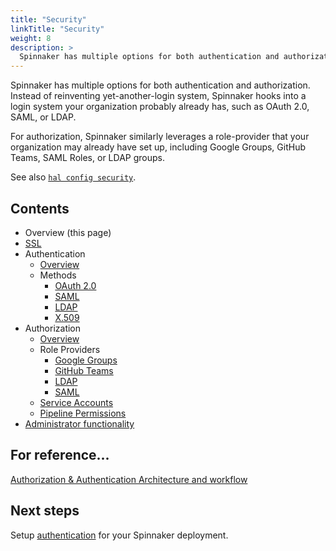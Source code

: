 ```yaml
---
title: "Security"
linkTitle: "Security"
weight: 8
description: >
  Spinnaker has multiple options for both authentication and authorization
---
```


Spinnaker has multiple options for both authentication and authorization. Instead of reinventing
yet-another-login system, Spinnaker hooks into a login system your organization probably already
has, such as OAuth 2.0, SAML, or LDAP.

For authorization, Spinnaker similarly leverages a role-provider that your organization may already
have set up, including Google Groups, GitHub Teams, SAML Roles, or LDAP groups.  

See also [`hal config security`](/reference/halyard/commands/#hal-config-security).

## Contents

* Overview (this page)
* [SSL](./ssl)
* Authentication
  * [Overview](./authentication/)
  * Methods
    * [OAuth 2.0](./authentication/oauth/)
    * [SAML](./authentication/saml/)
    * [LDAP](./authentication/ldap/)
    * [X.509](./authentication/x509/)
* Authorization 
  * [Overview](./authorization/)
  * Role Providers
      * [Google Groups](./authorization/google-groups/)
      * [GitHub Teams](./authorization/github-teams/)
      * [LDAP](./authorization/ldap/)
      * [SAML](./authorization/saml/)
  * [Service Accounts](./authorization/service-accounts/)
  * [Pipeline Permissions](./authorization/pipeline-permissions/)
* [Administrator functionality](./admin/)


## For reference...
[Authorization & Authentication Architecture and workflow](/reference/architecture/authz_authn/)

## Next steps

Setup [authentication](./authentication/) for your Spinnaker deployment.
